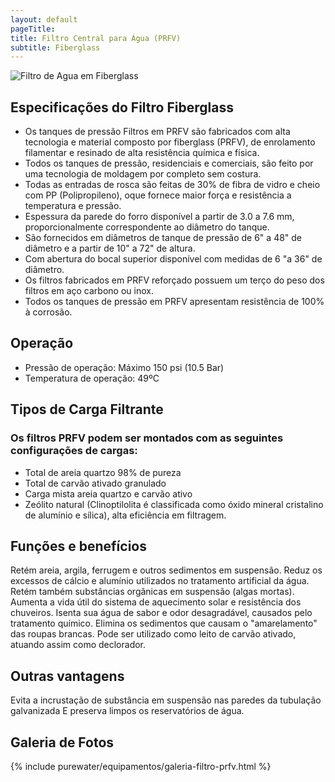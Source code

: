 ```yaml
---
layout: default
pageTitle: 
title: Filtro Central para Água (PRFV)
subtitle: Fiberglass
---
```


<img class="img-responsive pull-right" style="max-width: 50%;" src="../../website/images/cyber_tank.jpg" alt="Filtro de Agua em Fiberglass">

## Especificações do Filtro Fiberglass
      
- Os tanques de pressão Filtros em PRFV são fabricados com alta tecnologia e material composto por fiberglass (PRFV), de enrolamento filamentar e resinado de alta resistência química e física.
- Todos os tanques de pressão, residenciais e comerciais, são feito por uma tecnologia de moldagem por completo sem costura.
- Todas as entradas de rosca são feitas de 30% de fibra de vidro e cheio com PP (Polipropileno), oque fornece maior força e resistência a temperatura e pressão.
- Espessura da parede do forro disponível a partir de 3.0 a 7.6 mm, proporcionalmente correspondente ao diâmetro do tanque.
- São fornecidos em diâmetros de tanque de pressão de 6" a 48" de diâmetro e a partir de 10" a 72" de altura.
- Com abertura do bocal superior disponível com medidas de 6 "a 36" de diâmetro.
- Os filtros fabricados em PRFV reforçado possuem um terço do peso dos filtros em aço carbono ou inox.
- Todos os tanques de pressão em PRFV apresentam resistência de 100% à corrosão.

## Operação
- Pressão de operação: Máximo 150 psi (10.5 Bar)
- Temperatura de operação: 49ºC

## Tipos de Carga Filtrante

### Os filtros PRFV podem ser montados com as seguintes configurações de cargas:

- Total de areia quartzo 98% de pureza
- Total de carvão ativado granulado
- Carga mista areia quartzo e carvão ativo
- Zeólito natural (Clinoptilolita é classificada como óxido mineral cristalino de alumínio e sílica), alta eficiência em filtragem.

## Funções e benefícios
Retém areia, argila, ferrugem e outros sedimentos em suspensão.
Reduz os excessos de cálcio e alumínio utilizados no tratamento artificial da água.
Retém também substâncias orgânicas em suspensão (algas mortas).
Aumenta a vida útil do sistema de aquecimento solar e resistência dos chuveiros.
Isenta sua água de sabor e odor desagradável, causados pelo tratamento químico.
Elimina os sedimentos que causam o "amarelamento" das roupas brancas.
Pode ser utilizado como leito de carvão ativado, atuando assim como declorador.

## Outras vantagens
Evita a incrustação de substância em suspensão nas paredes da tubulação galvanizada
E preserva limpos os reservatórios de água.

## Galeria de Fotos

{% include purewater/equipamentos/galeria-filtro-prfv.html %}


